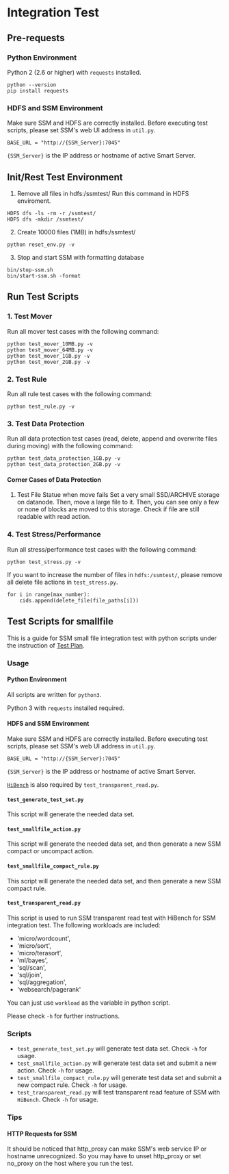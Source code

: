 # Integration Test 


## Pre-requests
### Python Environment
Python 2 (2.6 or higher) with `requests` installed.
```
python --version
pip install requests
```

### HDFS and SSM Environment
Make sure SSM and HDFS are correctly installed. Before executing test scripts, please set SSM's web UI address in `util.py`.
```
BASE_URL = "http://{SSM_Server}:7045"
```

`{SSM_Server}` is the IP address or hostname of active Smart Server.

## Init/Rest Test Environment
1. Remove all files in hdfs:/ssmtest/
Run this command in HDFS enviroment.
```
HDFS dfs -ls -rm -r /ssmtest/
HDFS dfs -mkdir /ssmtest/
```

2. Create 10000 files (1MB) in hdfs:/ssmtest/

```
python reset_env.py -v
```

3. Stop and start SSM with formatting database

```
bin/stop-ssm.sh
bin/start-ssm.sh -format
```

## Run Test Scripts
### 1. Test Mover
Run all mover test cases with the following command:
```
python test_mover_10MB.py -v
python test_mover_64MB.py -v
python test_mover_1GB.py -v
python test_mover_2GB.py -v
```

### 2. Test Rule
Run all rule test cases with the following command:
```
python test_rule.py -v
```

### 3. Test Data Protection
Run all data protection test cases (read, delete, append and overwrite files during moving) with the following command:
```
python test_data_protection_1GB.py -v
python test_data_protection_2GB.py -v
```

#### Corner Cases of Data Protection

1. Test File Statue when move fails
Set a very small SSD/ARCHIVE storage on datanode. Then, move a large file to it. Then, you can see only a few or none of blocks are moved to this storage. Check if file are still readable with read action.

### 4. Test Stress/Performance
Run all stress/performance test cases with the following command:
```
python test_stress.py -v
```

If you want to increase the number of files in `hdfs:/ssmtest/`, please remove all delete file actions in `test_stress.py`.
```
for i in range(max_number):
    cids.append(delete_file(file_paths[i]))
```

## Test Scripts for smallfile

This is a guide for SSM small file integration test with python scripts under the instruction of  [Test Plan](https://github.com/Intel-bigdata/SSM/blob/trunk/supports/small-file-test/SSM%20Small%20File%20Optimization%20Test%20Plan.md).

### Usage

#### Python Environment
All scripts are written for `python3`.

Python 3 with `requests` installed required.

#### HDFS and SSM Environment
Make sure SSM and HDFS are correctly installed. Before executing test scripts, please set SSM's web UI address in `util.py`.
```
BASE_URL = "http://{SSM_Server}:7045"
```

`{SSM_Server}` is the IP address or hostname of active Smart Server.


[`HiBench`](https://github.com/intel-hadoop/HiBench) is also required by `test_transparent_read.py`.


#### `test_generate_test_set.py`
This script will generate the needed data set.

#### `test_smallfile_action.py`
This script will generate the needed data set, and then generate a new SSM compact or uncompact action.

#### `test_smallfile_compact_rule.py`
This script will generate the needed data set, and then generate a new SSM compact rule.

#### `test_transparent_read.py`
This script is used to run SSM transparent read test with HiBench for SSM integration test.
The following workloads are included:
- 'micro/wordcount', 
- 'micro/sort', 
- 'micro/terasort', 
- 'ml/bayes',
- 'sql/scan', 
- 'sql/join', 
- 'sql/aggregation', 
- 'websearch/pagerank'

You can just use `workload` as the variable in python script.

Please check `-h` for further instructions.


### Scripts

- `test_generate_test_set.py` will generate test data set. Check `-h` for usage.
- `test_smallfile_action.py` will generate test data set and submit a new action. Check `-h` for usage.
- `test_smallfile_compact_rule.py` will generate test data set and submit a new compact rule. Check `-h` for usage.
- `test_transparent_read.py` will test transparent read feature of SSM with `HiBench`. Check `-h` for usage.


### Tips

#### HTTP Requests for SSM

It should be noticed that http_proxy can make SSM's web service IP or hostname unrecognized. So you may have to unset http_proxy or set no_proxy on the host where you run the test.

